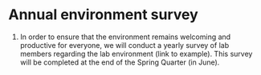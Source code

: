 # Annual environment survey  

1.  In order to ensure that the
    environment remains welcoming and productive for everyone, we will
    conduct a yearly survey of lab members regarding the lab environment
    (link to example). This
    survey will be completed at the end of the Spring Quarter (in June).
